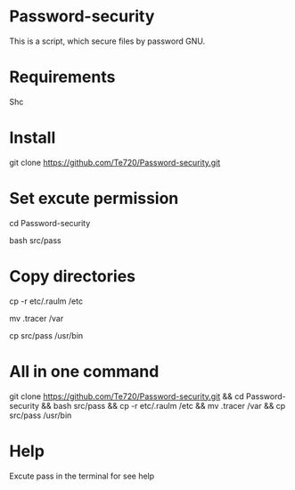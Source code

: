 # Password-security

This is a script, which secure files by password GNU.

# Requirements 

Shc

# Install

git clone https://github.com/Te720/Password-security.git

# Set excute permission

cd Password-security

bash src/pass

# Copy directories

cp -r etc/.raulm /etc

mv .tracer /var

cp src/pass /usr/bin

# All in one command

git clone https://github.com/Te720/Password-security.git && cd Password-security && bash src/pass && cp -r etc/.raulm /etc && mv .tracer /var && cp src/pass /usr/bin

# Help

Excute pass in the terminal for see help



